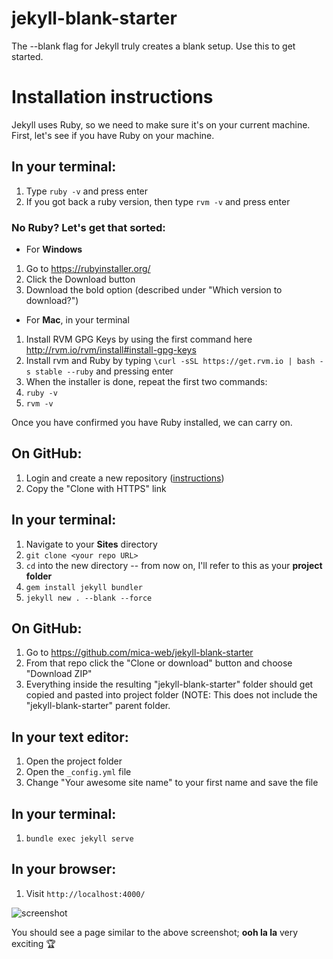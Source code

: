 # jekyll-blank-starter
The --blank flag for Jekyll truly creates a blank setup. Use this to get started.

# Installation instructions
Jekyll uses Ruby, so we need to make sure it's on your current machine. First, let's see if you have Ruby on your machine.

## In your terminal:

1. Type `ruby -v` and press enter
1. If you got back a ruby version, then type `rvm -v` and press enter

### No Ruby? Let's get that sorted:

- For **Windows**
 1. Go to https://rubyinstaller.org/
 1. Click the Download button
 1. Download the bold option (described under "Which version to download?")

- For **Mac**, in your terminal
 1. Install RVM GPG Keys by using the first command here http://rvm.io/rvm/install#install-gpg-keys
 1. Install rvm and Ruby by typing
`\curl -sSL https://get.rvm.io | bash -s stable --ruby`
and pressing enter
 1. When the installer is done, repeat the first two commands:
   1. `ruby -v`
   1. `rvm -v`

Once you have confirmed you have Ruby installed, we can carry on.

## On GitHub:

1. Login and create a new repository ([instructions](https://help.github.com/articles/create-a-repo/))
1. Copy the "Clone with HTTPS" link

## In your terminal:

1. Navigate to your **Sites** directory
1. `git clone <your repo URL>`
1. `cd` into the new directory -- from now on, I'll refer to this as your **project folder**
1. `gem install jekyll bundler`
1. `jekyll new . --blank --force`

## On GitHub:

1. Go to https://github.com/mica-web/jekyll-blank-starter
1. From that repo click the "Clone or download" button and choose "Download ZIP"
1. Everything inside the resulting "jekyll-blank-starter" folder should get copied and pasted into project folder (NOTE: This does not include the "jekyll-blank-starter" parent folder.

## In your text editor:

1. Open the project folder
1. Open the `_config.yml` file
1. Change "Your awesome site name" to your first name and save the file

## In your terminal:
1. `bundle exec jekyll serve`

## In your browser:
1. Visit `http://localhost:4000/`

![screenshot](https://trello-attachments.s3.amazonaws.com/5b311619fe69ce00b6e7e155/5b83056971208404ff3bfa74/6a4bb824603cad7d89b2a13891b4c8b6/starter_page.png) 

You should see a page similar to the above screenshot; **ooh la la** very exciting :trophy:

